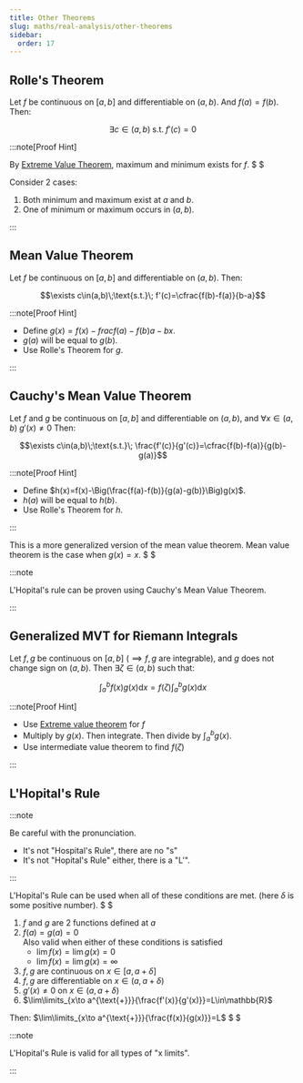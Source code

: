 ```yaml
---
title: Other Theorems
slug: maths/real-analysis/other-theorems
sidebar:
  order: 17
---
```


## Rolle's Theorem

Let $f$ be continuous on $[a,b]$ and differentiable on $(a,b)$. And $f(a)=f(b)$.
Then:

```math
\exists c\in(a,b)\;\text{s.t.}\; f'(c)=0
```

:::note[Proof Hint]

By
[Extreme Value Theorem](/maths/real-analysis/theorems-related-to-continuity/#extreme-value-theorem),
maximum and minimum exists for $f$. $ $

Consider 2 cases:

1. Both minimum and maximum exist at $a$ and $b$.
2. One of minimum or maximum occurs in $(a,b)$.

:::

## Mean Value Theorem

Let $f$ be continuous on $[a,b]$ and differentiable on $(a,b)$. Then:

```math
\exists c\in(a,b)\;\text{s.t.}\; f'(c)=\cfrac{f(b)-f(a)}{b-a}
```

:::note[Proof Hint]

- Define $g(x)=f(x)-frac{f(a)-f(b)}{a-b}x$.
- $g(a)$ will be equal to $g(b)$.
- Use Rolle's Theorem for $g$.

:::

## Cauchy's Mean Value Theorem

Let $f$ and $g$ be continuous on $[a,b]$ and differentiable on $(a,b)$, and
$\forall x \in (a,b)\;g'(x) \neq 0$ Then:

```math
\exists c\in(a,b)\;\text{s.t.}\; \frac{f'(c)}{g'(c)}=\cfrac{f(b)-f(a)}{g(b)-g(a)}
```

:::note[Proof Hint]

- Define $h(x)=f(x)-\Big(\frac{f(a)-f(b)}{g(a)-g(b)}\Big)g(x)$.
- $h(a)$ will be equal to $h(b)$.
- Use Rolle's Theorem for $h$.

:::

This is a more generalized version of the mean value theorem. Mean value theorem
is the case when $g(x)=x$. $ $

:::note

L'Hopital's rule can be proven using Cauchy's Mean Value Theorem.

:::

## Generalized MVT for Riemann Integrals

Let $f,g$ be continuous on $[a,b]$ ($\implies f,g$ are integrable), and $g$ does
not change sign on $(a,b)$. Then $\exists \zeta \in (a,b)$ such that:

```math
\int_a^b {f(x)g(x)\text{d}x}=
f(\zeta)\int_a^b{g(x)\text{d}x}
```

:::note[Proof Hint]

- Use
  [Extreme value theorem](/maths/real-analysis/theorems-related-to-continuity/#extreme-value-theorem)
  for $f$
- Multiply by $g(x)$. Then integrate. Then divide by $\int_a^b{g(x)}$.
- Use intermediate value theorem to find $f(\zeta)$

:::

## L'Hopital's Rule

:::note

Be careful with the pronunciation.

- It's not "Hospital's Rule", there are no "s"
- It's not "Hopital's Rule" either, there is a "L'".

:::

L'Hopital's Rule can be used when all of these conditions are met. (here
$\delta$ is some positive number). $ $

1. $f$ and $g$ are 2 functions defined at $a$
2. $f(a)=g(a)=0$  
   Also valid when either of these conditions is satisfied
   - $\lim{f(x)}=\lim{g(x)}=0$
   - $\lim{f(x)}=\lim{g(x)}=\infty$
3. $f,g$ are continuous on $x\in[a,a+\delta]$
4. $f,g$ are differentiable on $x\in(a,a+\delta)$
5. $g'(x) \neq 0$ on $x\in(a,a+\delta)$
6. $\lim\limits_{x\to a^{\text{+}}}{\frac{f'(x)}{g'(x)}}=L\in\mathbb{R}$

Then: $\lim\limits_{x\to a^{\text{+}}}{\frac{f(x)}{g(x)}}=L$ $ $

:::note

L'Hopital's Rule is valid for all types of "x limits".

:::
